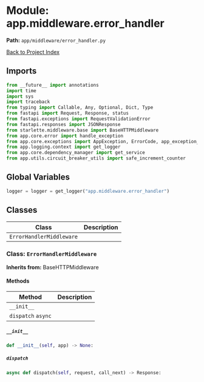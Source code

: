 # Module: app.middleware.error_handler

**Path:** `app/middleware/error_handler.py`

[Back to Project Index](../../../index.md)

## Imports
```python
from __future__ import annotations
import time
import sys
import traceback
from typing import Callable, Any, Optional, Dict, Type
from fastapi import Request, Response, status
from fastapi.exceptions import RequestValidationError
from fastapi.responses import JSONResponse
from starlette.middleware.base import BaseHTTPMiddleware
from app.core.error import handle_exception
from app.core.exceptions import AppException, ErrorCode, app_exception_handler, validation_exception_handler, generic_exception_handler
from app.logging.context import get_logger
from app.core.dependency_manager import get_service
from app.utils.circuit_breaker_utils import safe_increment_counter
```

## Global Variables
```python
logger = logger = get_logger("app.middleware.error_handler")
```

## Classes

| Class | Description |
| --- | --- |
| `ErrorHandlerMiddleware` |  |

### Class: `ErrorHandlerMiddleware`
**Inherits from:** BaseHTTPMiddleware

#### Methods

| Method | Description |
| --- | --- |
| `__init__` |  |
| `dispatch` `async` |  |

##### `__init__`
```python
def __init__(self, app) -> None:
```

##### `dispatch`
```python
async def dispatch(self, request, call_next) -> Response:
```
